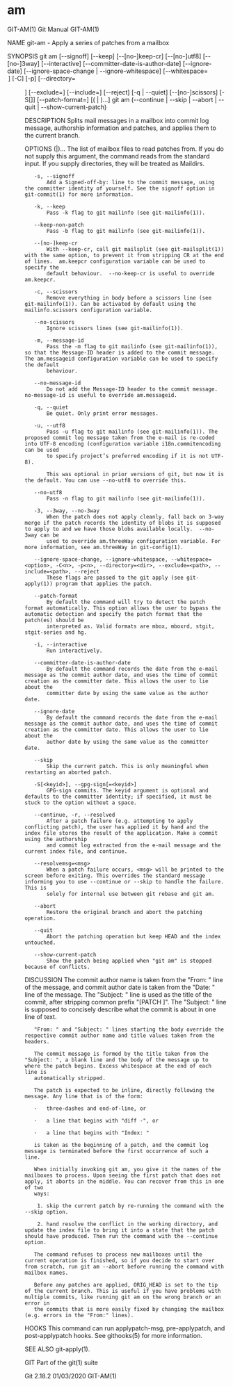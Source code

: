  # am 
GIT-AM(1)                                                                                         Git Manual                                                                                        GIT-AM(1)

NAME
       git-am - Apply a series of patches from a mailbox

SYNOPSIS
       git am [--signoff] [--keep] [--[no-]keep-cr] [--[no-]utf8]
                [--[no-]3way] [--interactive] [--committer-date-is-author-date]
                [--ignore-date] [--ignore-space-change | --ignore-whitespace]
                [--whitespace=<option>] [-C<n>] [-p<n>] [--directory=<dir>]
                [--exclude=<path>] [--include=<path>] [--reject] [-q | --quiet]
                [--[no-]scissors] [-S[<keyid>]] [--patch-format=<format>]
                [(<mbox> | <Maildir>)...]
       git am (--continue | --skip | --abort | --quit | --show-current-patch)

DESCRIPTION
       Splits mail messages in a mailbox into commit log message, authorship information and patches, and applies them to the current branch.

OPTIONS
       (<mbox>|<Maildir>)...
           The list of mailbox files to read patches from. If you do not supply this argument, the command reads from the standard input. If you supply directories, they will be treated as Maildirs.

       -s, --signoff
           Add a Signed-off-by: line to the commit message, using the committer identity of yourself. See the signoff option in git-commit(1) for more information.

       -k, --keep
           Pass -k flag to git mailinfo (see git-mailinfo(1)).

       --keep-non-patch
           Pass -b flag to git mailinfo (see git-mailinfo(1)).

       --[no-]keep-cr
           With --keep-cr, call git mailsplit (see git-mailsplit(1)) with the same option, to prevent it from stripping CR at the end of lines.  am.keepcr configuration variable can be used to specify the
           default behaviour.  --no-keep-cr is useful to override am.keepcr.

       -c, --scissors
           Remove everything in body before a scissors line (see git-mailinfo(1)). Can be activated by default using the mailinfo.scissors configuration variable.

       --no-scissors
           Ignore scissors lines (see git-mailinfo(1)).

       -m, --message-id
           Pass the -m flag to git mailinfo (see git-mailinfo(1)), so that the Message-ID header is added to the commit message. The am.messageid configuration variable can be used to specify the default
           behaviour.

       --no-message-id
           Do not add the Message-ID header to the commit message.  no-message-id is useful to override am.messageid.

       -q, --quiet
           Be quiet. Only print error messages.

       -u, --utf8
           Pass -u flag to git mailinfo (see git-mailinfo(1)). The proposed commit log message taken from the e-mail is re-coded into UTF-8 encoding (configuration variable i18n.commitencoding can be used
           to specify project’s preferred encoding if it is not UTF-8).

           This was optional in prior versions of git, but now it is the default. You can use --no-utf8 to override this.

       --no-utf8
           Pass -n flag to git mailinfo (see git-mailinfo(1)).

       -3, --3way, --no-3way
           When the patch does not apply cleanly, fall back on 3-way merge if the patch records the identity of blobs it is supposed to apply to and we have those blobs available locally.  --no-3way can be
           used to override am.threeWay configuration variable. For more information, see am.threeWay in git-config(1).

       --ignore-space-change, --ignore-whitespace, --whitespace=<option>, -C<n>, -p<n>, --directory=<dir>, --exclude=<path>, --include=<path>, --reject
           These flags are passed to the git apply (see git-apply(1)) program that applies the patch.

       --patch-format
           By default the command will try to detect the patch format automatically. This option allows the user to bypass the automatic detection and specify the patch format that the patch(es) should be
           interpreted as. Valid formats are mbox, mboxrd, stgit, stgit-series and hg.

       -i, --interactive
           Run interactively.

       --committer-date-is-author-date
           By default the command records the date from the e-mail message as the commit author date, and uses the time of commit creation as the committer date. This allows the user to lie about the
           committer date by using the same value as the author date.

       --ignore-date
           By default the command records the date from the e-mail message as the commit author date, and uses the time of commit creation as the committer date. This allows the user to lie about the
           author date by using the same value as the committer date.

       --skip
           Skip the current patch. This is only meaningful when restarting an aborted patch.

       -S[<keyid>], --gpg-sign[=<keyid>]
           GPG-sign commits. The keyid argument is optional and defaults to the committer identity; if specified, it must be stuck to the option without a space.

       --continue, -r, --resolved
           After a patch failure (e.g. attempting to apply conflicting patch), the user has applied it by hand and the index file stores the result of the application. Make a commit using the authorship
           and commit log extracted from the e-mail message and the current index file, and continue.

       --resolvemsg=<msg>
           When a patch failure occurs, <msg> will be printed to the screen before exiting. This overrides the standard message informing you to use --continue or --skip to handle the failure. This is
           solely for internal use between git rebase and git am.

       --abort
           Restore the original branch and abort the patching operation.

       --quit
           Abort the patching operation but keep HEAD and the index untouched.

       --show-current-patch
           Show the patch being applied when "git am" is stopped because of conflicts.

DISCUSSION
       The commit author name is taken from the "From: " line of the message, and commit author date is taken from the "Date: " line of the message. The "Subject: " line is used as the title of the commit,
       after stripping common prefix "[PATCH <anything>]". The "Subject: " line is supposed to concisely describe what the commit is about in one line of text.

       "From: " and "Subject: " lines starting the body override the respective commit author name and title values taken from the headers.

       The commit message is formed by the title taken from the "Subject: ", a blank line and the body of the message up to where the patch begins. Excess whitespace at the end of each line is
       automatically stripped.

       The patch is expected to be inline, directly following the message. Any line that is of the form:

       ·   three-dashes and end-of-line, or

       ·   a line that begins with "diff -", or

       ·   a line that begins with "Index: "

       is taken as the beginning of a patch, and the commit log message is terminated before the first occurrence of such a line.

       When initially invoking git am, you give it the names of the mailboxes to process. Upon seeing the first patch that does not apply, it aborts in the middle. You can recover from this in one of two
       ways:

        1. skip the current patch by re-running the command with the --skip option.

        2. hand resolve the conflict in the working directory, and update the index file to bring it into a state that the patch should have produced. Then run the command with the --continue option.

       The command refuses to process new mailboxes until the current operation is finished, so if you decide to start over from scratch, run git am --abort before running the command with mailbox names.

       Before any patches are applied, ORIG_HEAD is set to the tip of the current branch. This is useful if you have problems with multiple commits, like running git am on the wrong branch or an error in
       the commits that is more easily fixed by changing the mailbox (e.g. errors in the "From:" lines).

HOOKS
       This command can run applypatch-msg, pre-applypatch, and post-applypatch hooks. See githooks(5) for more information.

SEE ALSO
       git-apply(1).

GIT
       Part of the git(1) suite

Git 2.18.2                                                                                        01/03/2020                                                                                        GIT-AM(1)

